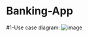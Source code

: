 # Banking-App
#1-Use case diagram:
![image](https://github.com/user-attachments/assets/54ebbf07-d761-4454-8b7c-1b87c603f823)

